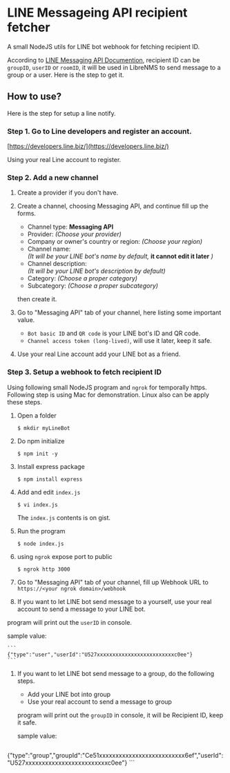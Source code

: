 # LINE Messageing API recipient fetcher

A small NodeJS utils for LINE bot webhook for fetching recipient ID.

According to [LINE Messaging API Documention](https://developers.line.biz/en/docs/messaging-api/overview/), 
recipient ID can be `groupID`, `userID` or `roomID`, it will be used in LibreNMS to send message to a group or a user. Here is the step to get it.

## How to use?

Here is the step for setup a line notify.

### Step 1. Go to Line developers and register an account.

[https://developers.line.biz/](https://developers.line.biz/)

Using your real Line account to register.

### Step 2. Add a new channel

1. Create a provider if you don't have.
1. Create a channel, choosing Messaging API, and continue fill up the forms.

	- Channel type: **Messaging API**
	- Provider: *(Choose your provider)*
	- Company or owner's country or region: *(Choose your region)*
	- Channel name:   
	*(It will be your LINE bot's name by default,* **it cannot edit it later** *)*
	- Channel description:  
	*(It will be your LINE bot's description by default)*
	- Category: *(Choose a proper category)*
	- Subcategory: *(Choose a proper subcategory)*

	then create it.

1. Go to "Messaging API" tab of your channel, here listing some important value.

	- `Bot basic ID` and `QR code` is your LINE bot's ID and QR code.
	- `Channel access token (long-lived)`, will use it later, keep it safe.

1. Use your real Line account add your LINE bot as a friend.

### Step 3. Setup a webhook to fetch recipient ID


Using following small NodeJS program and `ngrok` for temporally https.
Following step is using Mac for demonstration. Linux also can be apply these steps.

1. Open a folder

	```
	$ mkdir myLineBot
	```

1. Do npm initialize
 
	```
	$ npm init -y
	```

1. Install express package

	```
	$ npm install express
	```

1. Add and edit `index.js`

	```
	$ vi index.js
	```
	
	The `index.js` contents is on gist.
	
1. Run the program

	```
	$ node index.js
	```

1. using `ngrok` expose port to public

	```
	$ ngrok http 3000
	```
	
1. Go to "Messaging API" tab of your channel, fill up Webhook URL to `https://<your ngrok domain>/webhook`

1. If you want to let LINE bot send message to a yourself, use your real account to send a message to your LINE bot.  
  
  program will print out the `userID` in console.

  sample value:

	```
	{"type":"user","userId":"U527xxxxxxxxxxxxxxxxxxxxxxxxxc0ee"}
	```


1. If you want to let LINE bot send message to a group, do the following steps.

	- Add your LINE bot into group
	- Use your real account to send a message to group

	program will print out the `groupID` in console, it will be Recipient ID, keep it safe.

	sample value:
		
	```
{"type":"group","groupId":"Ce51xxxxxxxxxxxxxxxxxxxxxxxxxx6ef","userId":"U527xxxxxxxxxxxxxxxxxxxxxxxxxc0ee"}
	```
